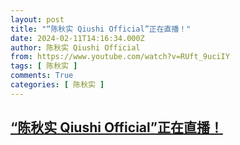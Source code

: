 ```yaml
---
layout: post
title: "“陈秋实 Qiushi Official”正在直播！"
date: 2024-02-11T14:16:34.000Z
author: 陈秋实 Qiushi Official
from: https://www.youtube.com/watch?v=RUft_9uciIY
tags: [ 陈秋实 ]
comments: True
categories: [ 陈秋实 ]
---
```

<!--1707660994000-->
[“陈秋实 Qiushi Official”正在直播！](https://www.youtube.com/watch?v=RUft_9uciIY)
------

<div>

</div>
